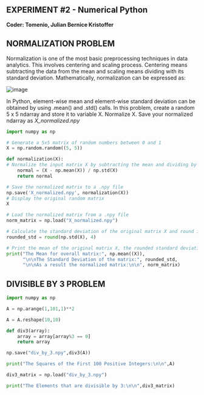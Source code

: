 ## **EXPERIMENT #2 - Numerical Python**
**Coder: Tomenio, Julian Bernice Kristoffer**

## NORMALIZATION PROBLEM
Normalization is one of the most basic preprocessing techniques in data analytics. This involves centering and scaling process. Centering means subtracting the data from the mean and scaling means dividing with its standard deviation. Mathematically, normalization can be expressed as:

![image](https://github.com/user-attachments/assets/4d721c9d-034e-4c27-be01-c81fce3817fc)

In Python, element-wise mean and element-wise standard deviation can be obtained by using .mean() and .std() calls. 
In this problem, create a random 5 x 5 ndarray and store it to variable X. Normalize X. Save your normalized ndarray as *X_normalized.npy*

```python
import numpy as np

# Generate a 5x5 matrix of random numbers between 0 and 1
X = np.random.random((5, 5))

def normalization(X):
# Normalize the input matrix X by subtracting the mean and dividing by the standard deviation
    normal = (X - np.mean(X)) / np.std(X)
    return normal

# Save the normalized matrix to a .npy file
np.save('X_normalized.npy', normalization(X))
# Display the original random matrix
X

# Load the normalized matrix from a .npy file
norm_matrix = np.load("X_normalized.npy")

# Calculate the standard deviation of the original matrix X and round it to 4 decimal places
rounded_std = round(np.std(X), 4)

# Print the mean of the original matrix X, the rounded standard deviation, and the normalized matrix
print("The Mean for overall matrix:", np.mean((X)), 
      "\n\nThe Standard Deviation of the matrix:", rounded_std, 
      "\n\nAs a result the normalized matrix:\n\n", norm_matrix)
```

## DIVISIBLE BY 3 PROBLEM
```python
import numpy as np

A = np.arange(1,101,1)**2

A = A.reshape(10,10)

def div3(array):
	array = array[array%3 == 0]
	return array

np.save("div_by_3.npy",div3(A))

print("The Squares of the First 100 Positive Integers:\n\n",A)

div3_matrix = np.load("div_by_3.npy")

print("The Elements that are divisible by 3:\n\n",div3_matrix)
```

